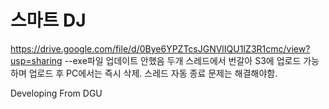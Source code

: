 
# 스마트 DJ

https://drive.google.com/file/d/0Bye6YPZTcsJGNVlIQU1IZ3R1cmc/view?usp=sharing
--exe파일 업데이트 안했음
두개 스레드에서 번갈아 S3에 업로드 가능하며 업로드 후 PC에서는 즉시 삭제. 
스레드 자동 종료 문제는 해결해야함.

Developing From DGU
